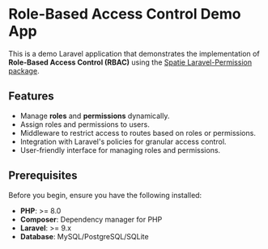 # Role-Based Access Control Demo App

This is a demo Laravel application that demonstrates the implementation of **Role-Based Access Control (RBAC)** using the [Spatie Laravel-Permission package](https://spatie.be/docs/laravel-permission/).

## Features

- Manage **roles** and **permissions** dynamically.
- Assign roles and permissions to users.
- Middleware to restrict access to routes based on roles or permissions.
- Integration with Laravel's policies for granular access control.
- User-friendly interface for managing roles and permissions.

## Prerequisites

Before you begin, ensure you have the following installed:

- **PHP**: >= 8.0
- **Composer**: Dependency manager for PHP
- **Laravel**: >= 9.x
- **Database**: MySQL/PostgreSQL/SQLite